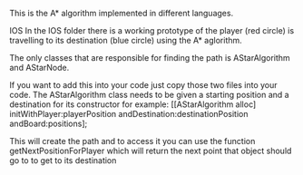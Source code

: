 This is the A* algorithm implemented in different languages.

IOS
In the IOS folder there is a working prototype of the player (red circle) is travelling to its destination (blue circle) using the A* aglorithm. 

The only classes that are responsible for finding the path is AStarAlgorithm and AStarNode. 

If you want to add this into your code just copy those two files into your code.
The AStarAlgorithm class needs to be given a starting position and a destination for its constructor 
for example: [[AStarAlgorithm alloc] initWithPlayer:playerPosition andDestination:destinationPosition andBoard:positions];


This will create the path and to access it you can use the function getNextPositionForPlayer which will return the next point that object should go to to get to its destination